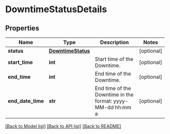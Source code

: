 # DowntimeStatusDetails

## Properties
Name | Type | Description | Notes
------------ | ------------- | ------------- | -------------
**status** | [**DowntimeStatus**](DowntimeStatus.md) |  | [optional] 
**start_time** | **int** | Start time of the Downtime. | [optional] 
**end_time** | **int** | End time of the Downtime. | [optional] 
**end_date_time** | **str** | End time of the Downtime in the format: yyyy-MM-dd hh:mm a | [optional] 

[[Back to Model list]](../README.md#documentation-for-models) [[Back to API list]](../README.md#documentation-for-api-endpoints) [[Back to README]](../README.md)


